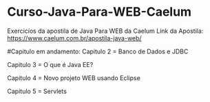 # Curso-Java-Para-WEB-Caelum
Exercicíos da apostila de Java Para WEB da Caelum
Link da Apostila: https://www.caelum.com.br/apostila-java-web/

#Capitulo em andamento:
Capitulo 2 = Banco de Dados e JDBC

Capitulo 3 = O que é Java EE?

Capitulo 4 = Novo projeto WEB usando Eclipse

Capitulo 5 = Servlets
